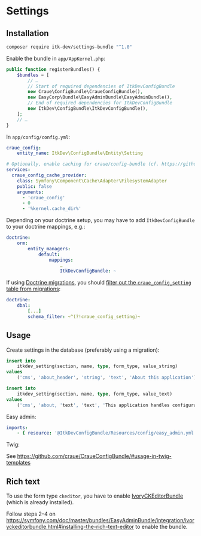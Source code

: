 # Settings

## Installation

```sh
composer require itk-dev/settings-bundle "^1.0"
```

Enable the bundle in `app/AppKernel.php`:

```php
public function registerBundles() {
	$bundles = [
		// …
        // Start of required dependencies of ItkDevConfigBundle
        new Craue\ConfigBundle\CraueConfigBundle(),
        new EasyCorp\Bundle\EasyAdminBundle\EasyAdminBundle(),
        // End of required dependencies for ItkDevConfigBundle
        new ItkDev\ConfigBundle\ItkDevConfigBundle(),
	];
    // …
}
```

In `app/config/config.yml`:

```yml
craue_config:
    entity_name: ItkDev\ConfigBundle\Entity\Setting

# Optionally, enable caching for craue/config-bundle (cf. https://github.com/craue/CraueConfigBundle/#enable-caching-optional)
services:
  craue_config_cache_provider:
    class: Symfony\Component\Cache\Adapter\FilesystemAdapter
    public: false
    arguments:
      - 'craue_config'
      - 0
      - '%kernel.cache_dir%'
```

Depending on your doctrine setup, you may have to add `ItkDevConfigBundle` to your doctrine mappings, e.g.:

```yml
doctrine:
    orm:
        entity_managers:
            default:
                mappings:
                    …
                    ItkDevConfigBundle: ~
```


If using [Doctrine
migrations](https://github.com/doctrine/DoctrineMigrationsBundle), you
should [filter out the `craue_config_setting` table from
migrations](https://symfony.com/doc/current/bundles/DoctrineMigrationsBundle/index.html#manual-tables):

```yml
doctrine:
    dbal:
        [...]
        schema_filter: ~^(?!craue_config_setting)~
```

## Usage

Create settings in the database (preferably using a migration):

```sql
insert into
    itkdev_setting(section, name, type, form_type, value_string)
values
    ('cms', 'about_header', 'string', 'text', 'About this application');

insert into
    itkdev_setting(section, name, type, form_type, value_text)
values
    ('cms', 'about, 'text', 'text', 'This application handles configuration on the database.);
```

Easy admin:

```yml
imports:
    - { resource: '@ItkDevConfigBundle/Resources/config/easy_admin.yml' }
```

Twig:

See https://github.com/craue/CraueConfigBundle/#usage-in-twig-templates



## Rich text

To use the form type `ckeditor`, you have to enable
[IvoryCKEditorBundle](http://symfony.com/doc/master/bundles/IvoryCKEditorBundle/index.html)
(which is already installed).

Follow steps 2–4 on
https://symfony.com/doc/master/bundles/EasyAdminBundle/integration/ivoryckeditorbundle.html#installing-the-rich-text-editor
to enable the bundle.
